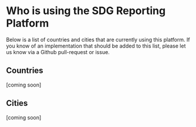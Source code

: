 # Who is using the SDG Reporting Platform

Below is a list of countries and cities that are currently using this platform. If you know of an implementation that should be added to this list, please let us know via a Github pull-request or issue.

## Countries

[coming soon]

## Cities

[coming soon]
